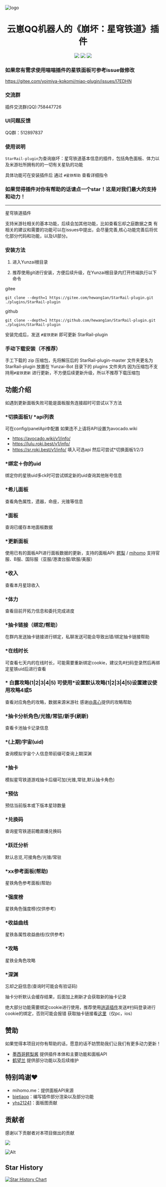 ![logo](https://user-images.githubusercontent.com/21212372/235622221-7c5a5721-784b-4a31-9b24-60c88663548f.png)

<div align=center> <h1>云崽QQ机器人的《崩坏：星穹铁道》插件</h1> </div>
<div align=center>
 <img src ="https://img.shields.io/github/issues/hewang1an/StarRail-plugin?logo=github"/>
<img src ="https://img.shields.io/github/license/hewang1an/StarRail-plugin"/>
<!-- <img src ="https://img.shields.io/github/v/tag/hewang1an/StarRail-plugin?label=latest%20version&logo=github"/> -->
<img src ="https://img.shields.io/github/languages/top/hewang1an/StarRail-plugin?logo=github"/>
</div>

### 如果您有需求使用喵喵插件的星铁面板可参考issue做修改

https://gitee.com/yoimiya-kokomi/miao-plugin/issues/I7EDHN

### 交流群

插件交流群(QQ):758447726

### UI问题反馈

QQ群：512897837
### 使用说明

`StarRail-plugin`为查询崩坏：星穹铁道基本信息的插件，包括角色面板、体力以及米游社所拥有的的一切有关星轨的功能

具体功能可在安装插件后 通过 `#星铁帮助` 查看详细指令

### 如果觉得插件对你有帮助的话请点一个star！这是对我们最大的支持和动力！
---
星穹铁道插件

支持米游社相关的基本功能，后续会加其他功能，比如查看忘却之庭数据之类
有相关的建议和需要的功能可以在issues中提出，会尽量完善,核心功能完善后将优化部分代码和功能，以及UI部分。

### 安装方法

1. 进入Yunzai根目录

2. 推荐使用git进行安装，方便后续升级，在Yunzai根目录内打开终端执行以下命令

gitee
```shell
git clone --depth=1 https://gitee.com/hewang1an/StarRail-plugin.git ./plugins/StarRail-plugin
```
github
```shell
git clone --depth=1 https://github.com/hewang1an/StarRail-plugin.git ./plugins/StarRail-plugin
```

安装完成后，发送 `#星铁更新` 即可更新 StarRail-plugin

### 手动下载安装（不推荐）

手工下载的 zip 压缩包，先将解压后的 StarRail-plugin-master 文件夹更名为 StarRail-plugin 放置在 Yunzai-Bot 目录下的 plugins 文件夹内
因为压缩包不支持用`#星铁更新` 进行更新，不方便后续更新升级，所以不推荐下载压缩包

## 功能介绍
如遇到更新面板失败可能是面板服务连接超时可尝试以下方法

### *切换面板1/ *api列表
可在config/panelApi中配置
如果连不上请将API设置为avocado.wiki
  - https://avocado.wiki/v1/info/
  - https://lulu.roki.best/v1/info/
  - https://sr.roki.best/v1/info/
填入可选api
然后可尝试*切换面板1/2/3

### *绑定＋你的uid
绑定你的星铁uid多ck时可尝试绑定新的uid查询其他账号信息

### *希儿面板
查看角色属性，遗器，命座，光锥等信息

### *面板
查询已缓存本地面板数据

### *更新面板
使用已有的面板API进行面板数据的更新，支持的面板API: [鳄梨](https://avocado.wiki/) / [mihomo](https://api.mihomo.me/)
支持官服、B服、国际服（亚服/港澳台服/欧服/美服）

### *收入
查看本月星琼收入

### *体力
查看目前开拓力信息和委托完成进度

### *抽卡链接（绑定/帮助）
在群内发送抽卡链接进行绑定，私聊发送可能会导致出错/绑定抽卡链接帮助

### *在线时长
可查看七天内的在线时长，可能需要重新绑定cookie，建议先#扫码登录然后再绑定星铁uid后进行查看

### * 白露攻略(1|2|3|4|5) 可使用*设置默认攻略(1|2|3|4|5)设置建议使用攻略4或5
查看对应角色的攻略，数据来源米游社 感谢[@真心](https://github.com/RealHeart)提供的攻略帮助

### *抽卡分析角色/光锥/常驻/新手(刷新)
查看卡池抽卡记录信息

### *(上期)宇宙(uid)
查询模拟宇宙个人信息带前缀可查询上期深渊

### *抽卡
模拟星穹铁道游戏抽卡后缀可加(光锥,常驻,默认抽卡角色)

### *预估
预估当前版本或下版本星琼数量

### *兑换码
查询星穹铁道前瞻直播兑换码

### *跃迁分析
默认总览,可接角色/光锥/常驻

### *xx参考面板(帮助)
星铁角色参考面板(帮助)

### *强度榜
星铁角色强度榜(仅供参考)

### *收益曲线
星铁各属性收益曲线(仅供参考)

### *攻略
星铁全角色攻略

### *深渊
忘却之庭信息(查询时可能会有验证码)

抽卡分析默认会缓存结果，后面加上刷新才会获取新的抽卡记录

绝大部分功能需要绑定cookie进行使用，推荐使用[逍遥插件](https://gitee.com/Ctrlcvs/xiaoyao-cvs-plugin)发送#扫码登录进行cookie的绑定，否则可能会报错
获取抽卡链接看[这里](https://starrailstation.com/cn/warp#import)（仅pc，ios）


## 赞助

如果觉得本项目对你有帮助的话，愿意的话不妨赞助我们让我们有更多动力更新！
- [墨西哥鳄梨酱](https://afdian.net/a/ikechan8370) 提供插件本体和主要功能和面板API
- [鹤望兰](https://afdian.net/a/hewang1an) 提供部分功能以及后续维护

## 特别鸣谢♥
- mihomo.me：提供面板API来源
- [bietiaop](https://github.com/bietiaop)：编写插件部分渲染以及部分功能
- [yhs21241](https://github.com/yhs21241/StarRail-plugin-PanelPic)：面板图贡献

## 贡献者

感谢以下贡献者对本项目做出的贡献

<a href="https://github.com/hewang1an/StarRail-plugin/graphs/contributors">
  <img src="https://contrib.rocks/image?repo=hewang1an/StarRail-plugin" />
</a>

![Alt](https://repobeats.axiom.co/api/embed/1c5c4f4bafef4a5d2c743f72703abad36a01762d.svg "Repobeats analytics image")

## Star History

[![Star History Chart](https://api.star-history.com/svg?repos=hewang1an/StarRail-plugin&type=Date)](https://star-history.com/#hewang1an/StarRail-plugin&Date)

<!-- ALL-CONTRIBUTORS-LIST:START - Do not remove or modify this section -->
<!-- prettier-ignore-start -->
<!-- markdownlint-disable -->

<!-- markdownlint-restore -->
<!-- prettier-ignore-end -->

<!-- ALL-CONTRIBUTORS-LIST:END -->

